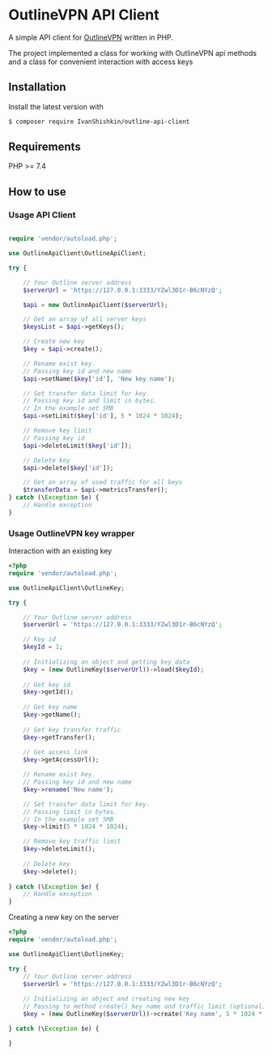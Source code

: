 # OutlineVPN API Client

A simple API client for [OutlineVPN](https://getoutline.org/ru/) written in PHP.

The project implemented a class for working with OutlineVPN api methods and a class for convenient interaction with access keys

## Installation

Install the latest version with

```bash
$ composer require IvanShishkin/outline-api-client
```

## Requirements

PHP >= 7.4

## How to use

### Usage API Client

```php

require 'vendor/autoload.php';

use OutlineApiClient\OutlineApiClient;

try {

    // Your Outline server address
    $serverUrl = 'https://127.0.0.1:3333/YZwl3D1r-B6cNYzQ';

    $api = new OutlineApiClient($serverUrl);

    // Get an array of all server keys
    $keysList = $api->getKeys();

    // Create new key
    $key = $api->create();

    // Rename exist key.
    // Passing key id and new name
    $api->setName($key['id'], 'New key name');

    // Set transfer data limit for key.
    // Passing key id and limit in bytes.
    // In the example set 5MB
    $api->setLimit($key['id'], 5 * 1024 * 1024);

    // Remove key limit
    // Passing key id
    $api->deleteLimit($key['id']);

    // Delete key
    $api->delete($key['id']);

    // Get an array of used traffic for all keys
    $transferData = $api->metricsTransfer();
} catch (\Exception $e) {
    // Handle exception
}
```

### Usage OutlineVPN key wrapper

Interaction with an existing key

```php
<?php
require 'vendor/autoload.php';

use OutlineApiClient\OutlineKey;

try {

    // Your Outline server address
    $serverUrl = 'https://127.0.0.1:3333/YZwl3D1r-B6cNYzQ';

    // Key id
    $keyId = 1;
    
    // Initializing an object and getting key data
    $key = (new OutlineKey($serverUrl))->load($keyId);
    
    // Get key id
    $key->getId();
    
    // Get key name
    $key->getName();
    
    // Get key transfer traffic
    $key->getTransfer();
    
    // Get access link 
    $key->getAccessUrl();

    // Rename exist key.
    // Passing key id and new name
    $key->rename('New name');

    // Set transfer data limit for key.
    // Passing limit in bytes.
    // In the example set 5MB
    $key->limit(5 * 1024 * 1024);

    // Remove key traffic limit
    $key->deleteLimit();
    
    // Delete key
    $key->delete();
    
} catch (\Exception $e) {
    // Handle exception
}

```

Creating a new key on the server

```php
<?php
require 'vendor/autoload.php';

use OutlineApiClient\OutlineKey;

try {
    // Your Outline server address
    $serverUrl = 'https://127.0.0.1:3333/YZwl3D1r-B6cNYzQ';
    
    // Initializing an object and creating new key
    // Passing to method create() key name and traffic limit (optional)
    $key = (new OutlineKey($serverUrl))->create('Key name', 5 * 1024 * 1024);

} catch (\Exception $e) {

}
```